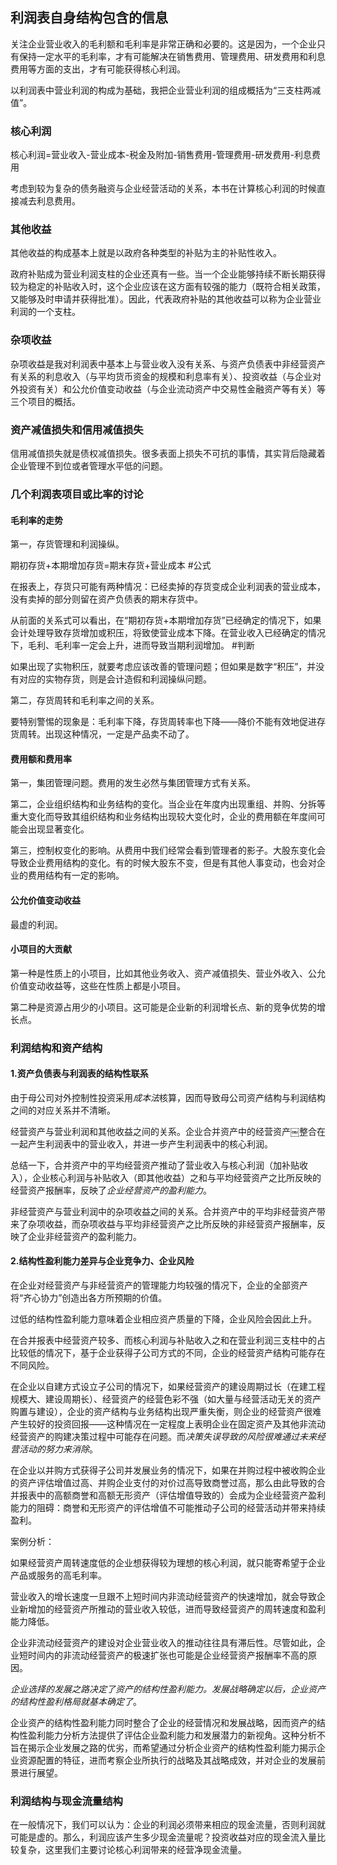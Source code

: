 
## 利润表自身结构包含的信息

关注企业营业收入的毛利额和毛利率是非常正确和必要的。这是因为，一个企业只有保持一定水平的毛利率，才有可能解决在销售费用、管理费用、研发费用和利息费用等方面的支出，才有可能获得核心利润。

以利润表中营业利润的构成为基础，我把企业营业利润的组成概括为“三支柱两减值”。

### 核心利润

核心利润=营业收入-营业成本-税金及附加-销售费用-管理费用-研发费用-利息费用

考虑到较为复杂的债务融资与企业经营活动的关系，本书在计算核心利润的时候直接减去利息费用。

### 其他收益

其他收益的构成基本上就是以政府各种类型的补贴为主的补贴性收入。

政府补贴成为营业利润支柱的企业还真有一些。当一个企业能够持续不断长期获得较为稳定的补贴收入时，这个企业应该在这方面有较强的能力（既符合相关政策，又能够及时申请并获得批准）。因此，代表政府补贴的其他收益可以称为企业营业利润的一个支柱。

### 杂项收益

杂项收益是我对利润表中基本上与营业收入没有关系、与资产负债表中非经营资产有关系的利息收入（与平均货币资金的规模和利息率有关）、投资收益（与企业对外投资有关）和公允价值变动收益（与企业流动资产中交易性金融资产等有关）等三个项目的概括。

### 资产减值损失和信用减值损失

信用减值损失就是债权减值损失。很多表面上损失不可抗的事情，其实背后隐藏着企业管理不到位或者管理水平低的问题。

### 几个利润表项目或比率的讨论

#### 毛利率的走势

第一，存货管理和利润操纵。

期初存货+本期增加存货=期末存货+营业成本 #公式 

在报表上，存货只可能有两种情况：已经卖掉的存货变成企业利润表的营业成本，没有卖掉的部分则留在资产负债表的期末存货中。

从前面的关系式可以看出，在“期初存货+本期增加存货”已经确定的情况下，如果会计处理导致存货增加或积压，将致使营业成本下降。在营业收入已经确定的情况下，毛利、毛利率一定会上升，进而导致当期利润增加。 #判断 

如果出现了实物积压，就要考虑应该改善的管理问题；但如果是数字“积压”，并没有对应的实物存货，则是会计造假和利润操纵问题。

第二，存货周转和毛利率之间的关系。

要特别警惕的现象是：毛利率下降，存货周转率也下降——降价不能有效地促进存货周转。出现这种情况，一定是产品卖不动了。

#### 费用额和费用率

第一，集团管理问题。费用的发生必然与集团管理方式有关系。

第二，企业组织结构和业务结构的变化。当企业在年度内出现重组、并购、分拆等重大变化而导致其组织结构和业务结构出现较大变化时，企业的费用额在年度间可能会出现显著变化。

第三，控制权变化的影响。从费用中我们经常会看到管理者的影子。大股东变化会导致企业费用结构的变化。有的时候大股东不变，但是有其他人事变动，也会对企业的费用结构有一定的影响。

#### 公允价值变动收益

最虚的利润。

#### 小项目的大贡献

第一种是性质上的小项目，比如其他业务收入、资产减值损失、营业外收入、公允价值变动收益等，这些在性质上都是小项目。

第二种是资源占用少的小项目。这可能是企业新的利润增长点、新的竞争优势的增长点。


### 利润结构和资产结构

#### 1.资产负债表与利润表的结构性联系

由于母公司对外控制性投资采用*成本法*核算，因而导致母公司资产结构与利润结构之间的对应关系并不清晰。

经营资产与营业利润和其他收益之间的关系。企业合并资产中的经营资产￼整合在一起产生利润表中的营业收入，并进一步产生利润表中的核心利润。

总结一下，合并资产中的平均经营资产推动了营业收入与核心利润（加补贴收入），企业核心利润与补贴收入（即其他收益）之和与平均经营资产之比所反映的经营资产报酬率，反映了*企业经营资产的盈利能力*。

非经营资产与营业利润中的杂项收益之间的关系。合并资产中的平均非经营资产带来了杂项收益，而杂项收益与平均非经营资产之比所反映的非经营资产报酬率，反映了企业非经营资产的盈利能力。

#### 2.结构性盈利能力差异与企业竞争力、企业风险
在企业对经营资产与非经营资产的管理能力均较强的情况下，企业的全部资产将“齐心协力”创造出各方所预期的价值。

过低的结构性盈利能力意味着企业相应资产质量的下降，企业风险会因此上升。

在合并报表中经营资产较多、而核心利润与补贴收入之和在营业利润三支柱中的占比较低的情况下，基于企业获得子公司方式的不同，企业的经营资产结构可能存在不同风险。

在企业以自建方式设立子公司的情况下，如果经营资产的建设周期过长（在建工程规模大、建设周期长）、经营资产的经营色彩不强（如大量与经营活动无关的资产购置与建设），企业的资产结构与业务结构出现严重失衡，则企业的经营资产很难产生较好的投资回报——这种情况在一定程度上表明企业在固定资产及其他非流动经营资产的购建决策过程中可能存在问题。而*决策失误导致的风险很难通过未来经营活动的努力来消除*。

在企业以并购方式获得子公司并发展业务的情况下，如果在并购过程中被收购企业的资产评估增值过高、并购企业支付的对价过高导致商誉过高，那么由此导致的合并报表中的高额商誉和高额无形资产（评估增值导致的）会成为企业经营资产盈利能力的阻碍：商誉和无形资产的评估增值不可能推动子公司的经营活动并带来持续盈利。

案例分析：

如果经营资产周转速度低的企业想获得较为理想的核心利润，就只能寄希望于企业产品或服务的高毛利率。

营业收入的增长速度一旦跟不上短时间内非流动经营资产的快速增加，就会导致企业新增加的经营资产所推动的营业收入较低，进而导致经营资产的周转速度和盈利能力降低。

企业非流动经营资产的建设对企业营业收入的推动往往具有滞后性。尽管如此，企业短时间内的非流动经营资产的极速扩张也可能是企业经营资产报酬率不高的原因。

*企业选择的发展之路决定了资产的结构性盈利能力。发展战略确定以后，企业资产的结构性盈利格局就基本确定了*。

企业资产的结构性盈利能力同时整合了企业的经营情况和发展战略，因而资产的结构性盈利能力分析方法提供了评估企业盈利能力和发展潜力的新视角。这种分析不旨在揭示企业发展之路的优劣，而希望通过分析企业资产的结构性盈利能力揭示企业资源配置的特征，进而考察企业所执行的战略及其战略成效，并对企业的发展前景进行展望。

### 利润结构与现金流量结构

在一般情况下，我们可以认为：企业的利润必须带来相应的现金流量，否则利润就可能是虚的。那么，利润应该产生多少现金流量呢？投资收益对应的现金流入量比较复杂，这里我们主要讨论核心利润带来的经营净现金流量。





